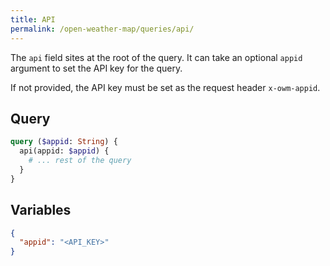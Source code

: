 ```yaml
---
title: API
permalink: /open-weather-map/queries/api/
---
```


The `api` field sites at the root of the query. It can take an optional `appid` argument to set the API key for the query.

If not provided, the API key must be set as the request header `x-owm-appid`.

## Query

```graphql
query ($appid: String) {
  api(appid: $appid) {
    # ... rest of the query
  }
}
```

## Variables

```json
{
  "appid": "<API_KEY>"
}
```
